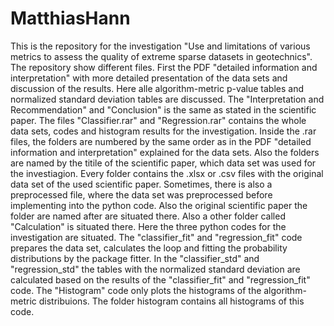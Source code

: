 # MatthiasHann
This is the repository for the investigation "Use and limitations of various metrics to assess the quality of extreme sparse datasets in geotechnics".
The repository show different files. First the PDF "detailed information and interpretation" with more detailed presentation of the data sets and discussion of the results. Here alle algorithm-metric p-value tables and normalized standard deviation tables are discussed. The "Interpretation and Recommendation" and "Conclusion" is the same as stated in the scientific paper. The files "Classifier.rar" and "Regression.rar" contains the whole data sets, codes and histogram results for the investigation. Inside the .rar files, the folders are numbered by the same order as in the PDF "detailed information and interpretation" explained for the data sets. Also the folders are named by the titile of the scientific paper, which data set was used for the investiagion.
Every folder contains the .xlsx or .csv files with the original data set of the used scientific paper. Sometimes, there is also a preprocessed file, where the data set was preprocessed before implementing into the python code. Also the original scientific paper the folder are named after are situated there.
Also a other folder called "Calculation" is situated there. Here the three python codes for the investigation are situated. The "classifier_fit" and "regression_fit" code prepares the data set, calculates the loop and fitting the probability distributions by the package fitter. In the "classifier_std" and "regression_std" the tables with the normalized standard deviation are calculated based on the results of the "classifier_fit" and "regression_fit" code. The "Histogram" code only plots the histograms of the algorithm-metric distribuions. The folder histogram contains all histograms of this code.
